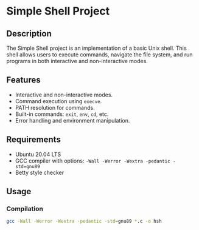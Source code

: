 # Simple Shell Project

## Description
The Simple Shell project is an implementation of a basic Unix shell. This shell allows users to execute commands, navigate the file system, and run programs in both interactive and non-interactive modes.

## Features
- Interactive and non-interactive modes.
- Command execution using `execve`.
- PATH resolution for commands.
- Built-in commands: `exit`, `env`, `cd`, etc.
- Error handling and environment manipulation.

## Requirements
- Ubuntu 20.04 LTS
- GCC compiler with options: `-Wall -Werror -Wextra -pedantic -std=gnu89`
- Betty style checker

## Usage
### Compilation
```bash
gcc -Wall -Werror -Wextra -pedantic -std=gnu89 *.c -o hsh

